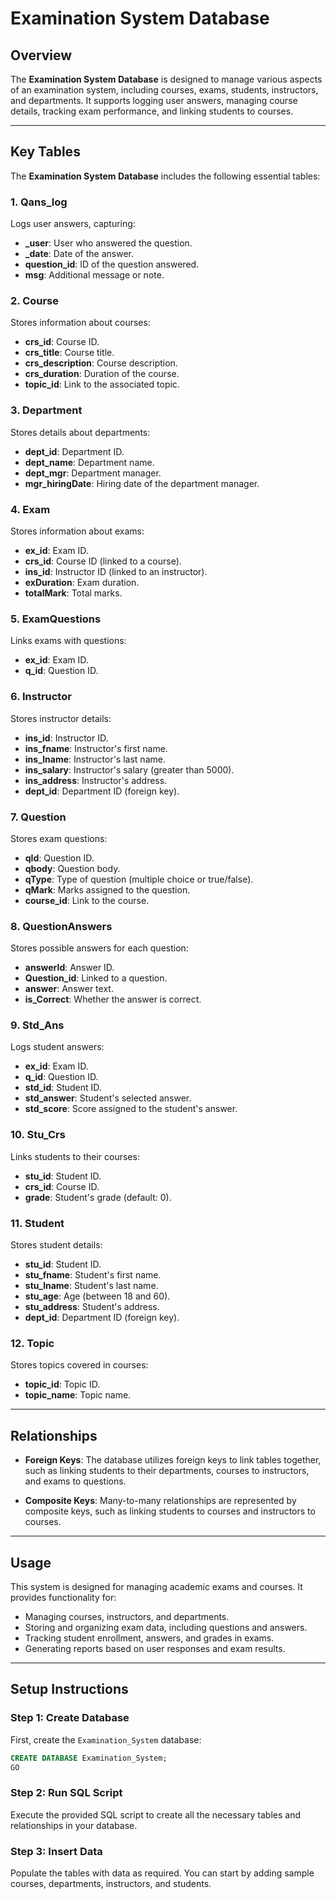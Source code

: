 # Examination System Database

## Overview

The **Examination System Database** is designed to manage various aspects of an examination system, including courses, exams, students, instructors, and departments. It supports logging user answers, managing course details, tracking exam performance, and linking students to courses.

---


## Key Tables

The **Examination System Database** includes the following essential tables:

### 1. Qans_log

Logs user answers, capturing:
- **_user**: User who answered the question.
- **_date**: Date of the answer.
- **question_id**: ID of the question answered.
- **msg**: Additional message or note.

### 2. Course

Stores information about courses:
- **crs_id**: Course ID.
- **crs_title**: Course title.
- **crs_description**: Course description.
- **crs_duration**: Duration of the course.
- **topic_id**: Link to the associated topic.

### 3. Department

Stores details about departments:
- **dept_id**: Department ID.
- **dept_name**: Department name.
- **dept_mgr**: Department manager.
- **mgr_hiringDate**: Hiring date of the department manager.

### 4. Exam

Stores information about exams:
- **ex_id**: Exam ID.
- **crs_id**: Course ID (linked to a course).
- **ins_id**: Instructor ID (linked to an instructor).
- **exDuration**: Exam duration.
- **totalMark**: Total marks.

### 5. ExamQuestions

Links exams with questions:
- **ex_id**: Exam ID.
- **q_id**: Question ID.

### 6. Instructor

Stores instructor details:
- **ins_id**: Instructor ID.
- **ins_fname**: Instructor's first name.
- **ins_lname**: Instructor's last name.
- **ins_salary**: Instructor's salary (greater than 5000).
- **ins_address**: Instructor's address.
- **dept_id**: Department ID (foreign key).

### 7. Question

Stores exam questions:
- **qId**: Question ID.
- **qbody**: Question body.
- **qType**: Type of question (multiple choice or true/false).
- **qMark**: Marks assigned to the question.
- **course_id**: Link to the course.

### 8. QuestionAnswers

Stores possible answers for each question:
- **answerId**: Answer ID.
- **Question_id**: Linked to a question.
- **answer**: Answer text.
- **is_Correct**: Whether the answer is correct.

### 9. Std_Ans

Logs student answers:
- **ex_id**: Exam ID.
- **q_id**: Question ID.
- **std_id**: Student ID.
- **std_answer**: Student's selected answer.
- **std_score**: Score assigned to the student's answer.

### 10. Stu_Crs

Links students to their courses:
- **stu_id**: Student ID.
- **crs_id**: Course ID.
- **grade**: Student's grade (default: 0).

### 11. Student

Stores student details:
- **stu_id**: Student ID.
- **stu_fname**: Student's first name.
- **stu_lname**: Student's last name.
- **stu_age**: Age (between 18 and 60).
- **stu_address**: Student's address.
- **dept_id**: Department ID (foreign key).

### 12. Topic

Stores topics covered in courses:
- **topic_id**: Topic ID.
- **topic_name**: Topic name.

---

## Relationships

- **Foreign Keys**: The database utilizes foreign keys to link tables together, such as linking students to their departments, courses to instructors, and exams to questions.
  
- **Composite Keys**: Many-to-many relationships are represented by composite keys, such as linking students to courses and instructors to courses.

---

## Usage

This system is designed for managing academic exams and courses. It provides functionality for:
- Managing courses, instructors, and departments.
- Storing and organizing exam data, including questions and answers.
- Tracking student enrollment, answers, and grades in exams.
- Generating reports based on user responses and exam results.

---

## Setup Instructions

### Step 1: Create Database

First, create the `Examination_System` database:

```sql
CREATE DATABASE Examination_System;
GO
```
### Step 2: Run SQL Script
Execute the provided SQL script to create all the necessary tables and relationships in your database.

### Step 3: Insert Data
Populate the tables with data as required. You can start by adding sample courses, departments, instructors, and students.
